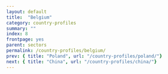 ```yaml
---
layout: default
title:  "Belgium"
category: country-profiles
summary: ""
index: 8
frontpage: yes
parent: sectors
permalink: /country-profiles/belgium/
prev: { title: "Poland", url: "/country-profiles/poland/"}
next: { title: "China", url: "/country-profiles/china/"}
---
```

